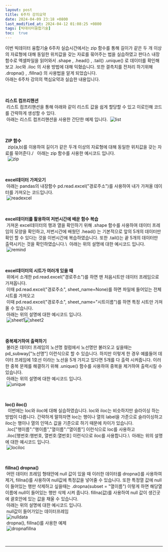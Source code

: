 ```yaml
---
layout: post
title: 6주차 강의요약
date: 2024-04-09 23:18 +0800
last_modified_at: 2024-04-12 01:08:25 +0800
tags: [빅데이터융합기술]
toc:  true
---
```



이번 빅데이터 융합기술 6주차 실습시간에서는 zip 함수를 통해 길이가 같은 두 개 이상의 자료형에 대해 동일한 위치값을 갖는 자료를 묶어주는 법을 실습하였고 판다스 내장함수로 엑셀파일을 읽어와서 .shape , .head() , .tail() .unique() 로 데이터를 확인해보고 .loc와 .iloc 의 사용 방법에 대해 익혔습니다. 또한 결측치를 전처리 하기위해 .dropna() , .fillna() 의 사용법을 알게 되었습니다.\
아래는 6주차 강의의 핵심요약과 실습한 내용입니다.\
<br/> 
<br/> 

**리스트 컴프리핸션**\
&nbsp;리스트 컴프리핸션을 통해 아래와 같이 리스트 값을 쉽게 할당할 수 있고 이로인해 코드를 간략하게 생성할 수 있다.\
&nbsp;아래는 리스트 컴프리핸션을 사용한 간단한 예제 입니다.
&nbsp;![list](https://github.com/j-s-eee/j-s-eee/assets/163078421/eda1705e-806a-41fa-90cc-82e971259581)\
<br/>
<br/>


**ZIP 함수**\
&nbsp; zip(a,b)를 이용하여 길이가 같은 두개 이상의 자료형에 대해 동일한 위치값을 갖는 자료를 묶어준다./
&nbsp; 아래는 zip 함수를 사용한 예시코드 입니다.\
&nbsp; ![zip](https://github.com/j-s-eee/j-s-eee/assets/163078421/f73139dc-072c-4872-845a-6e50100124ed)\
<br/>
<br/>



**excel데이터 가져오기**\
&nbsp;아래는 pandas의 내장함수 pd.read.excel("경로주소")를 사용하여 내가 가져올 데이터를 가져오는 코드입니다. \
&nbsp;![readexcel](https://github.com/j-s-eee/j-s-eee/assets/163078421/6bf91b4b-f428-44ac-b310-a2ebafb64e77)\
<br/>
<br/>

**excel데이터를 활용하여 저번시간에 배운 함수 복습**\
&nbsp;가져온 excel데이터의 행과 열을 확인하기 위해 .shape 함수를 사용하여 데이터 프레임의 모양을 확인하고, 저번시간에 배웠던 .head() 는 기본적으로 앞의 5개의 데이터만 확인 할 수 있다는 것을 이번시간에 복습하였습니다. 또한 .tail()는 끝 5개의 데이터만 출력시키는 것을 확인하였습니다.\ 
&nbsp;아래는 위의 설명에 대한 예시코드 입니다.\
&nbsp;![remind](https://github.com/j-s-eee/j-s-eee/assets/163078421/3045fca5-4028-4648-a999-3dc9ef95c135)\
<br/> 
<br/>

**excel데이터의 시트가 여러개 있을 때**\
&nbsp;위에서 소개한 pd.read.excel("경로주소")를 하면 맨 처음시트만 데이터 프레임으로 가져옵니다.\
&nbsp;이때 pd.read.excel("경로주소", sheet_name=None)를 하면 파일에 들어있는 전체시트를 가져오고\
&nbsp;이때 pd.read.excel("경로주소", sheet_name="시트이름")를 하면 특정 시트만 가져올 수 있습니다.\
&nbsp;아래는 위의 설명에 대한 예시코드 입니다.\
&nbsp;![sheet1](https://github.com/j-s-eee/j-s-eee/assets/163078421/b7b778dd-c109-4857-bc23-4ee14c1f381c)![sheet2](https://github.com/j-s-eee/j-s-eee/assets/163078421/3f4a3c36-1bd6-45e3-88cd-44aa041f60af)\
<br/> 
<br/> 


**중복제거하여 출력하기**\
&nbsp;불러온 데이터 프레임의 노션명 컬럼에서 노선명만 불러오고 싶을때는 pd_subway["노선명"] 이런식으로 할 수 있습니다. 하지만 이렇게 한 경우 예를들어 데이터 프레임에 1호선 이라는 노선을 5개 가지고 있다면 5개를 다 출력 시켜줍니다. 이러한 중복 문제를 해결하기 위해 .unique() 함수를 사용하여 중복을 제거하여 출력시킬 수 있습니다.\
&nbsp;아래는 위의 설명에 대한 예시코드 입니다.\
&nbsp;![unique](https://github.com/j-s-eee/j-s-eee/assets/163078421/26c3206a-f78b-4d02-8906-4b229aac8406)\
<br/> 
<br/> 

**loc() iloc()**\
&nbsp; 이번에는 loc와 iloc에 대해 실습하였습니다. loc와 iloc는 비슷하지만 슬라이싱 하는 방법이 다릅니다. 간략하게 말하자면 loc는 행이나 열의 label을 가준으로 슬라이싱하고 iloc는 행이나 열의 인덱스 값을 기준으로 하기 때문에 차이가 있습니다.\
&nbsp;.loc["행이름":"행이름","열이름":"열이름"] 이런식으로 loc를 사용하고\
&nbsp;.iloc[행번호:행번호, 열번호:열번호] 이런식으로 iloc를 사용합니다.\\
&nbsp;아래는 위의 설명에 대한 예시코드 입니다.\
&nbsp;![lociloc](https://github.com/j-s-eee/j-s-eee/assets/163078421/9f7da790-7be1-406f-8374-d738a7bf820c)\
<br/> 
<br/> 


**fillna() dropna()**\
&nbsp;어떤 데이터 프레임 형태안에 null 값이 있을 때 이러한 데이터를 dropna()를 사용하여 제거, fillna()를 사용하여 null값에 특정값을 넣어줄 수 있습니다. 또한 특정열 값에 null 이 들어있는 행만 삭제하고 싶을때는 .dropna(subset = "열이름") 이렇게 하면 해당열 이름에 null이 들어있는 행만 삭제 시켜 줍니다. fillna(값)를 사용하여 null 값이 생긴곳에 괄호안에 있는 값을 채울 수 있습니다.\
&nbsp;아래는 위의 설명에 대한 예시코드 입니다.\
&nbsp;null값이 들어가있는 데이터프레임\
&nbsp;![nulldata](https://github.com/j-s-eee/j-s-eee/assets/163078421/e9d50824-9baa-46a6-b9f8-32b19848f891)\
&nbsp;dropna(), fillna()를 사용한 예제\
&nbsp;![dropnafillna](https://github.com/j-s-eee/j-s-eee/assets/163078421/34d2204a-5f13-4c98-b293-7dd9d19cd826)\
<br/> 
<br/> 




 


 





-----

